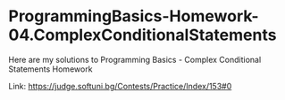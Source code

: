 # ProgrammingBasics-Homework-04.ComplexConditionalStatements

Here are my solutions to Programming Basics - Complex Conditional Statements Homework

Link: https://judge.softuni.bg/Contests/Practice/Index/153#0